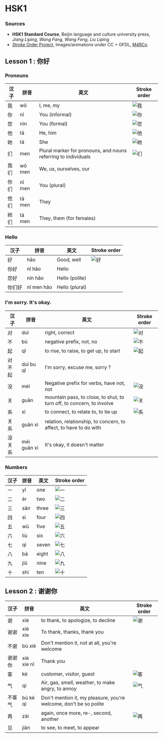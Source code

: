 # HSK1

### Sources

- **HSK1 Standard Course**, Beijin language and culture university press, *Jiang Liping, Wang Fang, Wang Feng, Liu Liping*
- [Stroke Order Project]([http://commons.wikimedia.org/wiki/Commons:Stroke_Order_Project](https://commons.wikimedia.org/wiki/Commons:Stroke_Order_Project)), Images/animations under CC + GFDL, [M4RCo](https://commons.wikimedia.org/wiki/User:M4RC0)

## Lesson 1 : 你好

### Pronouns

| 汉子 | 拼音   | 英文                                                         | Stroke order                                              |
| ---- | ------ | ------------------------------------------------------------ | --------------------------------------------------------- |
| 我   | wǒ     | I, me, my                                                    | ![我](C:\Users\Hugo\OneDrive\Chinese\Stroke_order\我.png) |
| 你   | nǐ     | You (informal)                                               | ![你](C:\Users\Hugo\OneDrive\Chinese\Stroke_order\你.png) |
| 您   | nín    | You (formal)                                                 | ![您](C:\Users\Hugo\OneDrive\Chinese\Stroke_order\您.png) |
| 他   | tā     | He, him                                                      | ![他](C:\Users\Hugo\OneDrive\Chinese\Stroke_order\他.png) |
| 她   | tā     | She                                                          | ![她](C:\Users\Hugo\OneDrive\Chinese\Stroke_order\她.png) |
| 们   | men    | Plural marker for pronouns, and nouns referring to individuals | ![们](C:\Users\Hugo\OneDrive\Chinese\Stroke_order\们.png) |
| 我们 | wǒ men | We, us, ourselves, our                                       |                                                           |
| 你们 | nǐ men | You (plural)                                                 |                                                           |
| 他们 | tā men | They                                                         |                                                           |
| 她们 | tā men | They, them (for females)                                     |                                                           |

### Hello

| 汉子   | 拼音       | 英文           | Stroke order                                              |
| ------ | ---------- | -------------- | --------------------------------------------------------- |
| 好     | hǎo        | Good, well     | ![好](C:\Users\Hugo\OneDrive\Chinese\Stroke_order\好.png) |
| 你好   | nǐ hǎo     | Hello          |                                                           |
| 您好   | nín hǎo    | Hello (polite) |                                                           |
| 你们好 | nǐ men hǎo | Hello (plural) |                                                           |

### I'm sorry. It's okay.

| 汉子   | 拼音        | 英文                                                         | Stroke order                                              |
| ------ | ----------- | ------------------------------------------------------------ | --------------------------------------------------------- |
| 对     | duì         | right, correct                                               | ![对](C:\Users\Hugo\OneDrive\Chinese\Stroke_order\对.png) |
| 不     | bù          | negative prefix, not, no                                     | ![不](C:\Users\Hugo\OneDrive\Chinese\Stroke_order\不.png) |
| 起     | qǐ          | to rise, to raise, to get up, to start                       | ![起](C:\Users\Hugo\OneDrive\Chinese\Stroke_order\起.png) |
| 对不起 | duì bu qǐ   | I'm sorry, excuse me, sorry ?                                |                                                           |
| 没     | méi         | Negative prefix for verbs, have not, not                     | ![没](C:\Users\Hugo\OneDrive\Chinese\Stroke_order\没.png) |
| 关     | guān        | mountain pass, to close, to shut, to turn off, to concern, to involve | ![关](C:\Users\Hugo\OneDrive\Chinese\Stroke_order\关.png) |
| 系     | xì          | to connect, to relate to, to tie up                          | ![系](C:\Users\Hugo\OneDrive\Chinese\Stroke_order\系.png) |
| 关系   | guān xì     | relation, relationship, to concern, to affect, to have to do with |                                                           |
| 没关系 | méi guān xi | It's okay, it doesn't matter                                 |                                                           |

### Numbers

| 汉子 | 拼音 | 英文  | Stroke order                                              |
| ---- | ---- | ----- | --------------------------------------------------------- |
| 一   | yī   | one   | ![一](C:\Users\Hugo\OneDrive\Chinese\Stroke_order\一.png) |
| 二   | èr   | two   | ![二](C:\Users\Hugo\OneDrive\Chinese\Stroke_order\二.png) |
| 三   | sān  | three | ![三](C:\Users\Hugo\OneDrive\Chinese\Stroke_order\三.png) |
| 四   | sì   | four  | ![四](C:\Users\Hugo\OneDrive\Chinese\Stroke_order\四.png) |
| 五   | wǔ   | five  | ![五](C:\Users\Hugo\OneDrive\Chinese\Stroke_order\五.png) |
| 六   | liù  | six   | ![六](C:\Users\Hugo\OneDrive\Chinese\Stroke_order\六.png) |
| 七   | qī   | seven | ![七](C:\Users\Hugo\OneDrive\Chinese\Stroke_order\七.png) |
| 八   | bā   | eight | ![八](C:\Users\Hugo\OneDrive\Chinese\Stroke_order\八.png) |
| 九   | jiǔ  | nine  | ![九](C:\Users\Hugo\OneDrive\Chinese\Stroke_order\九.png) |
| 十   | shí  | ten   | ![十](C:\Users\Hugo\OneDrive\Chinese\Stroke_order\十.png) |

## Lesson 2 : 谢谢你

| 汉子   | 拼音       | 英文                                                         | Stroke order                                              |
| ------ | ---------- | ------------------------------------------------------------ | --------------------------------------------------------- |
| 谢     | xiè        | to thank, to apologize, to decline                           | ![谢](C:\Users\Hugo\OneDrive\Chinese\Stroke_order\谢.png) |
| 谢谢   | xiè xie    | To thank, thanks, thank you                                  |                                                           |
| 不谢   | bù xiè     | Don't mention it, not at all, you're welcome                 |                                                           |
| 谢谢你 | xiè xie nǐ | Thank you                                                    |                                                           |
| 客     | kè         | customer, visitor, guest                                     | ![客](C:\Users\Hugo\OneDrive\Chinese\Stroke_order\客.png) |
| 气     | qi         | Air, gas, smell, weather, to make angry, to annoy            | ![气](C:\Users\Hugo\OneDrive\Chinese\Stroke_order\气.png) |
| 不客气 | bù kè qi   | Don't mention it, my pleasure, you're welcome, don't be so polite |                                                           |
| 再     | zài        | again, once more, re-, second, another                       | ![再](C:\Users\Hugo\OneDrive\Chinese\Stroke_order\再.png) |
| 见     | jiàn       | to see, to meet, to appear                                   |                                                           |

















